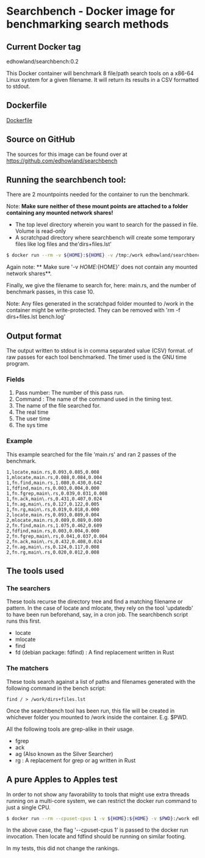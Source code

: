 # Searchbench - Docker image for benchmarking search methods

## Current Docker tag

edhowland/searchbench:0.2

This Docker container will benchmark 8 file/path search tools on a x86-64 Linux
system for a given filename. It will return its results in a CSV formatted to stdout.

## Dockerfile

[Dockerfile](https://github.com/edhowland/searchbench/blob/master/Dockerfile "Dockerfile used to build this image")


## Source on GitHub

The sources for this image can be found over at <https://github.com/edhowland/searchbench>

## Running the searchbench tool:

There are 2 mountpoints needed for the container to run the benchmark.

Note: **Make sure neither of these mount points are attached to a folder
containing any mounted network shares!**

- The top level directory wherein you want to search for the passed in file. Volume is read-only
- A scratchpad directory where searchbench will create some temporary files like log files and the'dirs+files.lst'

```bash
$ docker run --rm -v ${HOME}:${HOME} -v /tmp:/work edhowland/searchbench main.rs 10
```

Again note: ** Make sure '-v ${HOME}:${HOME}' does not contain any mounted network shares**.

Finally, we give the filename to search for, here: main.rs,  and the number of benchmark
passes, in this case 10.

Note: Any files generated in the scratchpad folder mounted to /work in the container
might be write-protected. They can be removed with 'rm -f dirs+files.lst bench.log'


## Output format

The output written to  stdout is in comma separated value (CSV) format.
of raw passes for each tool benchmarked. The timer used is the GNU time program.

### Fields

1. Pass number: The number of this pass run.
2. Command : The name of the command used in the timing test.
3. The name of the file searched for.
4. The real time
5. The user time
6. The sys time

### Example

This example searched for the file 'main.rs' and ran 2 passes of the benchmark.

```
1,locate,main.rs,0.093,0.085,0.008
1,mlocate,main.rs,0.088,0.084,0.004
1,fn.find,main.rs,1.080,0.430,0.642
1,fdfind,main.rs,0.003,0.004,0.000
1,fn.fgrep,main\.rs,0.039,0.031,0.008
1,fn.ack,main\.rs,0.431,0.407,0.024
1,fn.ag,main\.rs,0.127,0.122,0.005
1,fn.rg,main\.rs,0.019,0.018,0.000
2,locate,main.rs,0.093,0.089,0.004
2,mlocate,main.rs,0.089,0.089,0.000
2,fn.find,main.rs,1.075,0.462,0.609
2,fdfind,main.rs,0.003,0.004,0.000
2,fn.fgrep,main\.rs,0.041,0.037,0.004
2,fn.ack,main\.rs,0.432,0.408,0.024
2,fn.ag,main\.rs,0.124,0.117,0.008
2,fn.rg,main\.rs,0.020,0.012,0.008
```


## The tools used

### The searchers

These tools recurse the directory tree and find a matching filename or pattern.
In the case of locate and mlocate, they rely on the tool 'updatedb' to have been
run beforehand, say, in a cron job. The searchbench script runs this first.

- locate
- mlocate
- find
- fd (debian package: fdfind) : A find replacement written in Rust

### The matchers

These tools search against a list of paths and filenames generated with the
following command in the bench script:

```
find / > /work/dirs+files.lst
```

Once the searchbench tool has been run, this file will be created in  whichever
folder you mounted to /work  inside the container. E.g. $PWD.

All the following tools are grep-alike in their usage.

- fgrep
- ack
- ag (Also known as the Silver Searcher)
- rg : A replacement for grep or ag written in Rust

## A pure Apples to Apples test

In order to not show any favorability to tools that might use extra threads
running on a multi-core system, we can restrict the docker run command to just
a single CPU.

```bash
$ docker run --rm --cpuset-cpus 1 -v ${HOME}:${HOME} -v $PWD}:/work edhowland/searchbench main.rs 10
```

In the above case, the flag '--cpuset-cpus 1' is passed to the docker run invocation.
Then locate and fdfind should be running on similar footing.

In my tests, this did not change the rankings.




